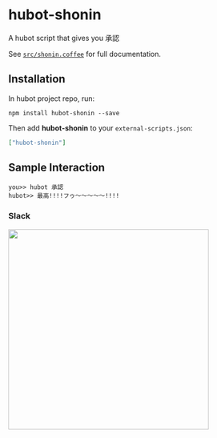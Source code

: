 # hubot-shonin

A hubot script that gives you 承認

See [`src/shonin.coffee`](src/shonin.coffee) for full documentation.

## Installation

In hubot project repo, run:

`npm install hubot-shonin --save`

Then add **hubot-shonin** to your `external-scripts.json`:

```json
["hubot-shonin"]
```

## Sample Interaction

```
you>> hubot 承認
hubot>> 最高!!!!フゥ〜〜〜〜〜!!!!
```

### Slack
<img src="https://i.gyazo.com/39125f49490d7112aefb61112e43bf0a.gif" width="400" />

